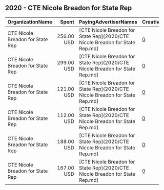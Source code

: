 ## 2020 - CTE Nicole Breadon for State Rep 
|OrganizationName|Spent|PayingAdvertiserNames|CreativeUrls|Impressions|Genders|AgeBrackets|CountryCodes|BillingAddresses|CandidateBallotInformation|
|:---|---:|:---|:---|---:|:---|:---|:---|:---|:---|
|CTE Nicole Breadon for State Rep|256.00 USD|[CTE Nicole Breadon for State Rep](2020/CTE Nicole Breadon for State Rep.md)|[0](https://www.snap.com/political-ads/asset/3892de25c61cd22b75e7536556c6d4d8ee72cc979ddc2d61a29ad491308a9424?mediaType=png)|45,746||18+|united states|US|Nicole Breadon|
|CTE Nicole Breadon for State Rep|299.00 USD|[CTE Nicole Breadon for State Rep](2020/CTE Nicole Breadon for State Rep.md)|[0](https://www.snap.com/political-ads/asset/e3a84c44376dedb50429e0726762315442215aaa96ea306a8153953a1deacbdb?mediaType=png)|47,078||18+|united states|US|Nicole Breadon|
|CTE Nicole Breadon for State Rep|121.00 USD|[CTE Nicole Breadon for State Rep](2020/CTE Nicole Breadon for State Rep.md)|[0](https://www.snap.com/political-ads/asset/72927371702997fb33aa445f167ef3ba280e6b7102ede7bfd6443099b3beca1d?mediaType=png)|21,111||18+|united states|US|Nicole Breadon|
|CTE Nicole Breadon for State Rep|112.00 USD|[CTE Nicole Breadon for State Rep](2020/CTE Nicole Breadon for State Rep.md)|[0](https://www.snap.com/political-ads/asset/0b3cdb933bb0aa19536076221033f49c2909ac1d16c8b86c56841e18976462ea?mediaType=png)|17,248||18+|united states|US|Nicole Breadon|
|CTE Nicole Breadon for State Rep|188.00 USD|[CTE Nicole Breadon for State Rep](2020/CTE Nicole Breadon for State Rep.md)|[0](https://www.snap.com/political-ads/asset/ff3357b02dcce126b4070fb858bdb8df7b6a6cbf370bdacdcf45b9a1594eb7cd?mediaType=png)|27,763||18+|united states|US|Nicole Breadon|
|CTE Nicole Breadon for State Rep|167.00 USD|[CTE Nicole Breadon for State Rep](2020/CTE Nicole Breadon for State Rep.md)|[0](https://www.snap.com/political-ads/asset/f7590b5cc07a1ee3d6e24817f5d92203142d938bdc5fffab697536bdfdb4bf8e?mediaType=png)|29,208||18+|united states|US|Nicole Breadon|

